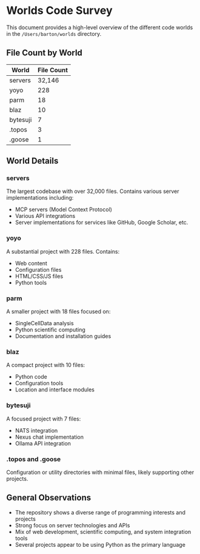 # Worlds Code Survey

This document provides a high-level overview of the different code worlds in the `/Users/barton/worlds` directory.

## File Count by World

| World | File Count |
|-------|------------|
| servers | 32,146 |
| yoyo | 228 |
| parm | 18 |
| blaz | 10 |
| bytesuji | 7 |
| .topos | 3 |
| .goose | 1 |

## World Details

### servers
The largest codebase with over 32,000 files. Contains various server implementations including:
- MCP servers (Model Context Protocol)
- Various API integrations
- Server implementations for services like GitHub, Google Scholar, etc.

### yoyo
A substantial project with 228 files. Contains:
- Web content
- Configuration files
- HTML/CSS/JS files
- Python tools

### parm
A smaller project with 18 files focused on:
- SingleCellData analysis
- Python scientific computing
- Documentation and installation guides

### blaz
A compact project with 10 files:
- Python code
- Configuration tools
- Location and interface modules

### bytesuji
A focused project with 7 files:
- NATS integration
- Nexus chat implementation
- Ollama API integration

### .topos and .goose
Configuration or utility directories with minimal files, likely supporting other projects.

## General Observations

- The repository shows a diverse range of programming interests and projects
- Strong focus on server technologies and APIs
- Mix of web development, scientific computing, and system integration tools
- Several projects appear to be using Python as the primary language